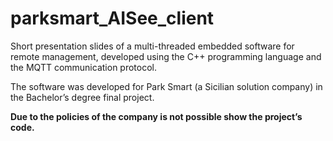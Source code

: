 # parksmart_AISee_client

Short presentation slides of a multi-threaded embedded software for remote management, developed using the C++ programming language and the MQTT communication protocol.

The software was developed for Park Smart (a Sicilian solution company) in the Bachelor’s degree final project.

**Due to the policies of the company is not possible show the project’s code.**
